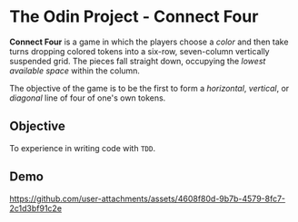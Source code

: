 # The Odin Project - Connect Four

**Connect Four** is a game in which the players choose a *color* and then take turns dropping colored tokens into a six-row, seven-column vertically suspended grid.
The pieces fall straight down, occupying the *lowest available space* within the column.

The objective of the game is to be the first to form a *horizontal*, *vertical*, or *diagonal* line of four of one's own tokens.

## Objective

To experience in writing code with `TDD`.

## Demo


https://github.com/user-attachments/assets/4608f80d-9b7b-4579-8fc7-2c1d3bf91c2e

